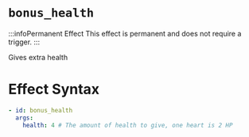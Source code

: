 # `bonus_health`
:::infoPermanent Effect
This effect is permanent and does not require a trigger.
:::

Gives extra health

# Effect Syntax
```yaml
- id: bonus_health
  args:
    health: 4 # The amount of health to give, one heart is 2 HP
```